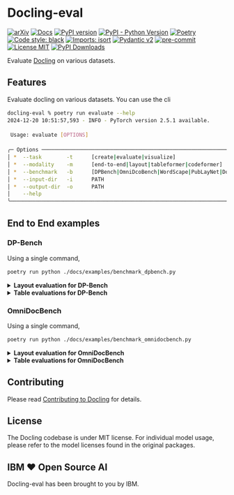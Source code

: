 # Docling-eval


[![arXiv](https://img.shields.io/badge/arXiv-2408.09869-b31b1b.svg)](https://arxiv.org/abs/2408.09869)
[![Docs](https://img.shields.io/badge/docs-live-brightgreen)](https://ds4sd.github.io/docling/)
[![PyPI version](https://img.shields.io/pypi/v/docling)](https://pypi.org/project/docling/)
[![PyPI - Python Version](https://img.shields.io/pypi/pyversions/docling)](https://pypi.org/project/docling/)
[![Poetry](https://img.shields.io/endpoint?url=https://python-poetry.org/badge/v0.json)](https://python-poetry.org/)
[![Code style: black](https://img.shields.io/badge/code%20style-black-000000.svg)](https://github.com/psf/black)
[![Imports: isort](https://img.shields.io/badge/%20imports-isort-%231674b1?style=flat&labelColor=ef8336)](https://pycqa.github.io/isort/)
[![Pydantic v2](https://img.shields.io/endpoint?url=https://raw.githubusercontent.com/pydantic/pydantic/main/docs/badge/v2.json)](https://pydantic.dev)
[![pre-commit](https://img.shields.io/badge/pre--commit-enabled-brightgreen?logo=pre-commit&logoColor=white)](https://github.com/pre-commit/pre-commit)
[![License MIT](https://img.shields.io/github/license/DS4SD/docling)](https://opensource.org/licenses/MIT)
[![PyPI Downloads](https://static.pepy.tech/badge/docling/month)](https://pepy.tech/projects/docling)

Evaluate [Docling](https://github.com/DS4SD/docling) on various datasets.

## Features

Evaluate docling on various datasets. You can use the cli

```sh
docling-eval % poetry run evaluate --help
2024-12-20 10:51:57,593 - INFO - PyTorch version 2.5.1 available.

 Usage: evaluate [OPTIONS]

╭─ Options ───────────────────────────────────────────────────────────────────────────────────────────────────────────────────────────────────────────────────────────────────────────────────────────────────────────────────────────────────╮
│ *  --task        -t      [create|evaluate|visualize]                                                                Evaluation task [default: None] [required]                                                                              │
│ *  --modality    -m      [end-to-end|layout|tableformer|codeformer]                                                 Evaluation modality [default: None] [required]                                                                          │
│ *  --benchmark   -b      [DPBench|OmniDcoBench|WordScape|PubLayNet|DocLayNet|Pub1M|PubTabNet|FinTabNet|WikiTabNet]  Benchmark name [default: None] [required]                                                                               │
│ *  --input-dir   -i      PATH                                                                                       Input directory [default: None] [required]                                                                              │
│ *  --output-dir  -o      PATH                                                                                       Output directory [default: None] [required]                                                                             │
│    --help                                                                                                           Show this message and exit.                                                                                             │
╰─────────────────────────────────────────────────────────────────────────────────────────────────────────────────────────────────────────────────────────────────────────────────────────────────────────────────────────────────────────────╯
```

## End to End examples

### DP-Bench

Using a single command,

```sh
poetry run python ./docs/examples/benchmark_dpbench.py
```

<details>
<summary><b>Layout evaluation for DP-Bench</b></summary>
<br>

👉 Create the dataset,

```sh
poetry run evaluate -t create -m layout -b DPBench -i <location-of-dpbench> -o ./benchmarks/dpbench-layout
```

👉 Evaluate the dataset,

```sh
poetry run evaluate -t evaluate -m layout -b DPBench -i ./benchmarks/dpbench-layout -o ./benchmarks/dpbench-layout
```

| id |          label | MaP[0.5:0.95] |
| -- | -------------- | ------------- |
|  0 |    page_header |         0.151 |
|  1 |           text |         0.678 |
|  2 | section_header |         0.443 |
|  3 |       footnote |         0.221 |
|  4 |        picture |         0.761 |
|  5 |        caption |         0.458 |
|  6 |    page_footer |         0.344 |
|  7 | document_index |         0.755 |
|  8 |        formula |         0.066 |
|  9 |          table |         0.891 |
</details>

<details>
<summary><b>Table evaluations for DP-Bench</b></summary>
<br>

👉 Create the dataset,

```sh
poetry run evaluate -t create -m tableformer -b DPBench -i ./benchmarks/dpbench-original -o ./benchmarks/dpbench-dataset/tableformer
```

👉 Evaluate the dataset,

```sh
poetry run evaluate -t evaluate -m tableformer -b DPBench -i ./benchmarks/dpbench-dataset/tableformer -o ./benchmarks/dpbench-dataset/tableformer
```

👉 Visualise the dataset,

```sh
poetry run evaluate -t visualize -m tableformer -b DPBench -i ./benchmarks/dpbench-dataset/tableformer -o ./benchmarks/dpbench-dataset/tableformer
```

The final result can be visualised as,

![DPBench_TEDS](./docs/evaluations/evaluation_DPBench_tableformer.png)
</details>

### OmniDocBench

Using a single command,

```sh
poetry run python ./docs/examples/benchmark_omnidocbench.py
```

<details>
<summary><b>Layout evaluation for OmniDocBench</b></summary>
<br>

👉 Create the dataset,

```sh
poetry run evaluate -t create -m layout -b OmniDocBench -i ./benchmarks/omnidocbench-original -o ./benchmarks/omnidocbench-dataset/layout
```

👉 Evaluate the dataset,

```sh
poetry run evaluate -t evaluate -m layout -b OmniDocBench -i ./benchmarks/omnidocbench-dataset/layout -o ./benchmarks/omnidocbench-dataset/layout
```

👉 Visualise the dataset,

```sh
poetry run evaluate -t visualize -m tableformer -b OmniDocBench -i ./benchmarks/OmniDocBench-dataset/layout -o ./benchmarks/OmniDocBench-dataset/layout
```

|   index | label          |   Class mAP[0.5:0.95] |
|---------|----------------|-----------------------|
|      00 | picture        |                 0.293 |
|      01 | section_header |                 0.131 |
|      02 | text           |                 0.24  |
|      03 | footnote       |                 0.025 |
|      04 | caption        |                 0.107 |
|      05 | table          |                 0.693 |
|      06 | page_header    |                 0.1   |
|      07 | page_footer    |                 0.161 |
|      08 | formula        |                 0.038 |
</details>

<details>
<summary><b>Table evaluations for OmniDocBench</b></summary>
<br>

👉 Create the dataset,

```sh
poetry run evaluate -t create -m tableformer -b OmniDocBench -i ./benchmarks/omnidocbench-original -o ./benchmarks/omnidocbench-dataset/tableformer
```

👉 Evaluate the dataset,

```sh
poetry run evaluate -t evaluate -m tableformer -b OmniDocBench -i ./benchmarks/omnidocbench-dataset/tableformer -o ./benchmarks/omnidocbench-dataset/tableformer
```

👉 Visualise the dataset,

```sh
poetry run evaluate -t visualize -m tableformer -b OmniDocBench -i ./benchmarks/OmniDocBench-dataset/tableformer -o ./benchmarks/OmniDocBench-dataset/tableformer
```

The final result can be visualised as,

<table>
  <tr>
    <td>
      <img src="./docs/evaluations/evaluation_OmniDocBench_tableformer.png" alt="OmniDocBench_TEDS" width="400">
    </td>
    <td>
      <table>
        <thead>
          <tr>
            <th>index</th>
            <th>x0&lt;TEDS</th>
            <th>TEDS&lt;x1</th>
            <th>count</th>
            <th>%</th>
          </tr>
        </thead>
        <tbody>
          <tr><td>00</td><td>0</td><td>0.05</td><td>3</td><td>0.909</td></tr>
          <tr><td>01</td><td>0.05</td><td>0.1</td><td>2</td><td>0.606</td></tr>
          <tr><td>02</td><td>0.1</td><td>0.15</td><td>14</td><td>4.242</td></tr>
          <tr><td>03</td><td>0.15</td><td>0.2</td><td>11</td><td>3.333</td></tr>
          <tr><td>04</td><td>0.2</td><td>0.25</td><td>7</td><td>2.121</td></tr>
          <tr><td>05</td><td>0.25</td><td>0.3</td><td>7</td><td>2.121</td></tr>
          <tr><td>06</td><td>0.3</td><td>0.35</td><td>8</td><td>2.424</td></tr>
          <tr><td>07</td><td>0.35</td><td>0.4</td><td>9</td><td>2.727</td></tr>
          <tr><td>08</td><td>0.4</td><td>0.45</td><td>5</td><td>1.515</td></tr>
          <tr><td>09</td><td>0.45</td><td>0.5</td><td>9</td><td>2.727</td></tr>
          <tr><td>10</td><td>0.5</td><td>0.55</td><td>9</td><td>2.727</td></tr>
          <tr><td>11</td><td>0.55</td><td>0.6</td><td>16</td><td>4.848</td></tr>
          <tr><td>12</td><td>0.6</td><td>0.65</td><td>7</td><td>2.121</td></tr>
          <tr><td>13</td><td>0.65</td><td>0.7</td><td>12</td><td>3.636</td></tr>
          <tr><td>14</td><td>0.7</td><td>0.75</td><td>31</td><td>9.394</td></tr>
          <tr><td>15</td><td>0.75</td><td>0.8</td><td>24</td><td>7.273</td></tr>
          <tr><td>16</td><td>0.8</td><td>0.85</td><td>42</td><td>12.727</td></tr>
          <tr><td>17</td><td>0.85</td><td>0.9</td><td>40</td><td>12.121</td></tr>
          <tr><td>18</td><td>0.9</td><td>0.95</td><td>48</td><td>14.545</td></tr>
          <tr><td>19</td><td>0.95</td><td>1</td><td>26</td><td>7.879</td></tr>
        </tbody>
      </table>
    </td>
  </tr>
</table>
</details>


## Contributing

Please read [Contributing to Docling](https://github.com/DS4SD/docling/blob/main/CONTRIBUTING.md) for details.

## License

The Docling codebase is under MIT license.
For individual model usage, please refer to the model licenses found in the original packages.

## IBM ❤️ Open Source AI

Docling-eval has been brought to you by IBM.
